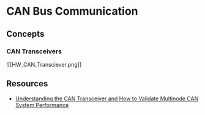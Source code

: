 # CAN Bus Communication

## Concepts

### CAN Transceivers
![[HW_CAN_Transciever.png]]

## Resources
- [Understanding the CAN Transceiver and How to Validate Multinode CAN System Performance](https://www.analog.com/en/resources/technical-articles/understanding-can-transceiver-how-validate-multinode-can-system-performance.html)